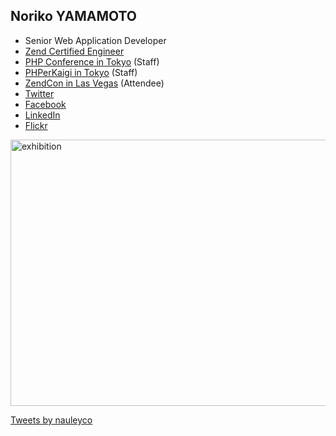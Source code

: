 ## Noriko YAMAMOTO

- Senior Web Application Developer
- <a href="http://www.zend.com/en/yellow-pages/ZEND004652" target="_blank">Zend Certified Engineer</a>
- <a href="http://phpcon.php.gr.jp" target="_blank">PHP Conference in Tokyo</a> (Staff)
- <a href="https://phperkaigi.jp" target="_blank">PHPerKaigi in Tokyo</a> (Staff)
- <a href="https://www.zendcon.com/" target="_blank">ZendCon in Las Vegas</a> (Attendee)
- <a href="https://twitter.com/nauleyco" target="_blank">Twitter</a>
- <a href="https://www.facebook.com/nauleyco" target="_blank">Facebook</a>
- <a href="https://www.linkedin.com/in/nauleyco/?locale=en_US" target="_blank">LinkedIn</a>
- <a href="https://www.flickr.com/people/lllnorikolll-300er/" target="_blank">Flickr</a>


<a data-flickr-embed="true" data-header="true" data-footer="true"  href="https://www.flickr.com/photos/lllnorikolll-300er/albums/72157668778865336" title="exhibition"><img src="https://farm6.staticflickr.com/5721/22430591885_11d7c5bb3a_z.jpg" width="640" height="426" alt="exhibition"></a><script async src="//embedr.flickr.com/assets/client-code.js" charset="utf-8"></script>


<a class="twitter-timeline" href="https://twitter.com/nauleyco?ref_src=twsrc%5Etfw">Tweets by nauleyco</a> <script async src="https://platform.twitter.com/widgets.js" charset="utf-8"></script>

